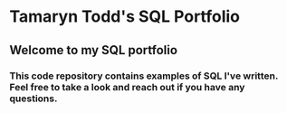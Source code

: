# Tamaryn Todd's SQL Portfolio

## Welcome to my SQL portfolio 
### This code repository contains examples of SQL I've written. Feel free to take a look and reach out if you have any questions.
